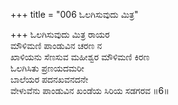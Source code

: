 +++
title = "006 ಓಲಗಿಸುವುದು ಮಿತ್ರ"

+++
ಓಲಗಿಸುವುದು ಮಿತ್ರ ರಾಯರ  
ಮೌಳಿಮಣಿ ಪಾಂಡುವಿನ ಚರಣ ನ  
ಖಾಳಿಯನು ಸೆಣಸುವ ಮಹೀಶ್ವರ ಮೌಳಿಮಣಿ ಕಿರಣ   
ಓಲಗಿಸಿತು ಪ್ರಣಯದಮರೀ  
ಬಾಲೆಯರ ಪದನಖವನದನೇ   
ವೇಳುವೆನು ಪಾಂಡುವಿನ ಖಂಡೆಯ ಸಿರಿಯ ಸಡಗರವ     ॥6॥